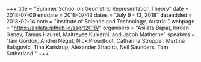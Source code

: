 +++
title = "Summer School on Geometric Representation Theory"
date = 2018-07-09
enddate = 2018-07-13
dates = "July 9 - 13, 2018"
dateadded = 2018-02-14
note = "Institute of Science and Technology, Austria "
webpage = "https://asilata.github.io/ssgrt2018/"
organisers = "Asilata Bapat, Iordan Ganev, Tamas Hausel,  Maitreyee Kulkarni, and Jacob Matherne"
speakers = "Iain Gordon, Andrei Negut, Nick Proudfoot, Catharina Stroppel.
Martina Balagovic, Tina Kanstrup, Alexander Shapiro, Neil Saunders, Tom Sutherland."
+++
